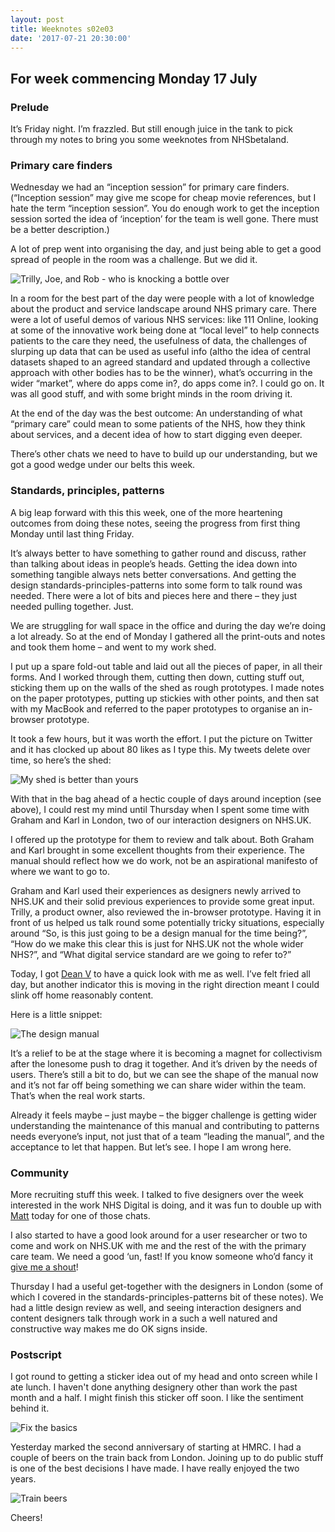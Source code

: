 ```yaml
---
layout: post
title: Weeknotes s02e03
date: '2017-07-21 20:30:00'
---
```

## For week commencing Monday 17 July

### Prelude

It’s Friday night. I’m frazzled. But still enough juice in the tank to pick through my notes to bring you some weeknotes from NHSbetaland.

### Primary care finders

Wednesday we had an “inception session” for primary care finders. (“Inception session” may give me scope for cheap movie references, but I hate the term “inception session”. You do enough work to get the inception session sorted the idea of ‘inception’ for the team is well gone. There must be a better description.)

A lot of prep went into organising the day, and just being able to get a good spread of people in the room was a challenge. But we did it.

![Trilly, Joe, and Rob - who is knocking a bottle over](/assets/primary-care-inception.jpg)


In a room for the best part of the day were people with a lot of knowledge about the product and service landscape around NHS primary care. There were a lot of useful demos of various NHS services: like 111 Online, looking at some of the innovative work being done at “local level” to help connects patients to the care they need, the usefulness of data, the challenges of slurping up data that can be used as useful info (altho the idea of central datasets shaped to an agreed standard and updated through a collective approach with other bodies has to be the winner), what’s occurring in the wider “market”, where do apps come in?, do apps come in?. I could go on. It was all good stuff, and with some bright minds in the room driving it.

At the end of the day was the best outcome: An understanding of what “primary care” could mean to some patients of the NHS, how they think about services, and a decent idea of how to start digging even deeper.

There’s other chats we need to have to build up our understanding, but we got a good wedge under our belts this week.

### Standards, principles, patterns

A big leap forward with this this week, one of the more heartening outcomes from doing these notes, seeing the progress from first thing Monday until last thing Friday.

It’s always better to have something to gather round and discuss, rather than talking about ideas in people’s heads. Getting the idea down into something tangible always nets better conversations. And getting the design standards-principles-patterns into some form to talk round was needed. There were a lot of bits and pieces here and there – they just needed pulling together. Just.

We are struggling for wall space in the office and during the day we’re doing a lot already. So at the end of Monday I gathered all the print-outs and notes and took them home – and went to my work shed.

I put up a spare fold-out table and laid out all the pieces of paper, in all their forms. And I worked through them, cutting then down, cutting stuff out, sticking them up on the walls of the shed as rough prototypes. I made notes on the paper prototypes, putting up stickies with other points, and then sat with my MacBook and referred to the paper prototypes to organise an in-browser prototype.

It took a few hours, but it was worth the effort. I put the picture on Twitter and it has clocked up about 80 likes as I type this. My tweets delete over time, so here’s the shed:

![My shed is better than yours](/assets/shed-nhs-uk-patterns-workshop.jpg)

With that in the bag ahead of a hectic couple of days around inception (see above), I could rest my mind until Thursday when I spent some time with Graham and Karl in London, two of our interaction designers on NHS.UK.

I offered up the prototype for them to review and talk about. Both Graham and Karl brought in some excellent thoughts from their experience. The manual should reflect how we do work, not be an aspirational manifesto of where we want to go to.

Graham and Karl used their experiences as designers newly arrived to NHS.UK and their solid previous experiences to provide some great input.
Trilly, a product owner, also reviewed the in-browser prototype. Having it in front of us helped us talk round some potentially tricky situations, especially around “So, is this just going to be a design manual for the time being?”, “How do we make this clear this is just for NHS.UK not the whole wider NHS?”, and “What digital service standard are we going to refer to?”

Today, I got [Dean V](https://twitter.com/DeanVipond) to have a quick look with me as well. I’ve felt fried all day, but another indicator this is moving in the right direction meant I could slink off home reasonably content.

Here is a little snippet:

![The design manual](/assets/nhsuk-design-manual-draft.jpg)

It’s a relief to be at the stage where it is becoming a magnet for collectivism after the lonesome push to drag it together. And it’s driven by the needs of users.  There’s still a bit to do, but we can see the shape of the manual now and it’s not far off being something we can share wider within the team. That’s when the real work starts.

Already it feels maybe – just maybe – the bigger challenge is getting wider understanding the maintenance of this manual and contributing to patterns needs everyone’s input, not just that of a team “leading the manual”, and the acceptance to let that happen. But let’s see. I hope I am wrong here.

### Community

More recruiting stuff this week. I talked to five designers over the week interested in the work NHS Digital is doing, and it was fun to double up with [Matt](https://twitter.com/mattedgar) today for one of those chats.

I also started to have a good look around for a user researcher or two to come and work on NHS.UK with me and the rest of the with the primary care team. We need a good ‘un, fast! If you know someone who’d fancy it [give me a shout](/contact)!

Thursday I had a useful get-together with the designers in London (some of which I covered in the standards-principles-patterns bit of these notes). We had a little design review as well, and seeing interaction designers and content designers talk through work in a such a well natured and constructive way makes me do OK signs inside.

### Postscript

I got round to getting a sticker idea out of my head and onto screen while I ate lunch. I haven't done anything designery other than work the past month and a half. I might finish this sticker off soon. I like the sentiment behind it.

![Fix the basics](/assets/fix-the-basics-mock-up.jpg)

Yesterday marked the second anniversary of starting at HMRC. I had a couple of beers on the train back from London. Joining up to do public stuff is one of the best decisions I have made. I have really enjoyed the two years.

![Train beers](/assets/2-years-beers.jpg)

Cheers!
